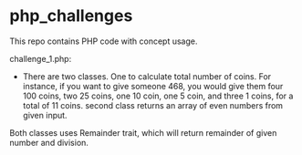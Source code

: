 # php_challenges
This repo contains PHP code with concept usage.

challenge_1.php:
- There are two classes. 
One to calculate total number of coins. For instance, if you want to give someone 468, you would give them four 100 coins, two 25 coins, one 10 coin, one 5 coin, and three 1 coins, for a total of 11 coins.
second class returns an array of even numbers from given input.

Both classes uses Remainder trait, which will return remainder of given number and division.
